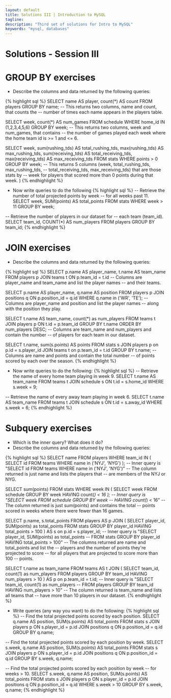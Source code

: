 ```yaml
---
layout: default
title: Solutions III | Introduction to MySQL
tagline:
description: "Third set of solutions for Intro to MySQL"
keywords: "mysql, databases"
---
```


Solutions - Session III
=======================

# GROUP BY exercises

- Describe the columns and data returned by the following queries:

{% highlight sql %}
SELECT name AS player, count(*) AS count
FROM players
GROUP BY name;
-- This returns two columns, name and count, that counts the
-- number of times each name appears in the players table.

SELECT week, count(*) AS num_games
FROM schedule
WHERE home_id IN (1,2,3,4,5,6)
GROUP BY week;
-- This returns two columns, week and num_games, that contains
-- the number of games played each week where the home team id
is >= 1 and <= 6.

SELECT week,
  sum(rushing_tds) AS total_rushing_tds,
  max(rushing_tds) AS max_rushing_tds,
  sum(receiving_tds) AS total_receiving_tds,
  max(receiving_tds) AS max_receiving_tds
FROM stats
WHERE points > 0
GROUP BY week;
-- This returns 5 columns (week, total_rushing_tds, max_rushing_tds,
-- total_receiving_tds, max_receiving_tds) that are those stats by
-- week for players that scored more than 0 points during that week.
)
{% endhighlight %}

- Now write queries to do the following
{% highlight sql %}
-- Retrieve the number of total projected points by week
-- for all weeks past 11.
SELECT week, SUM(points) AS total_points
FROM stats
WHERE week > 11
GROUP BY week;

-- Retrieve the number of players in our dataset for
-- each team (team_id).
SELECT team_id, COUNT(*) AS num_players
FROM players
GROUP BY team_id;
{% endhighlight %}

# JOIN exercises

- Describe the columns and data returned by the following queries:

{% highlight sql %}
SELECT
  p.name AS player_name,
  t.name AS team_name
FROM players p
JOIN teams t ON p.team_id = t.id
-- Columns are player_name and team_name and list the player names
-- and their teams.

SELECT
  p.name AS player_name,
  q.name AS position
FROM players p
JOIN positions q ON p.position_id = q.id
WHERE q.name in ('WR', 'TE');
-- Columns are player_name and position and list the player names
-- along with the position they play.

SELECT t.name AS team_name,
  count(*) as num_players
FROM teams t
JOIN players p ON t.id = p.team_id
GROUP BY t.name
ORDER BY num_players DESC;
-- Columns are team_name and num_players and contain the number
-- of players for each team in our dataset.

SELECT t.name, sum(s.points) AS points
FROM stats s
JOIN players p on p.id = s.player_id
JOIN teams t on p.team_id = t.id
GROUP BY t.name;
-- Columns are name and points and contain the total number
-- of points scored by each over the season.
{% endhighlight %}

- Now write queries to do the following:
{% highlight sql %}
-- Retrieve the name of every home team playing in week 9.
SELECT t.name AS team_name
FROM teams t
JOIN schedule s ON t.id = s.home_id
WHERE s.week = 9;

-- Retrieve the name of every away team playing in week 6.
SELECT t.name AS team_name
FROM teams t
JOIN schedule s ON t.id = s.away_id
WHERE s.week = 6;
{% endhighlight %}

# Subquery exercises

- Which is the inner query? What does it do?
- Describe the columns and data returned by the following queries:

{% highlight sql %}
SELECT name
FROM players WHERE team_id IN (
  SELECT id
  FROM teams
  WHERE name in ('NYJ', 'NYG')
);
-- Inner query is "SELECT id FROM teams WHERE name in ('NYJ', 'NYG')"
-- The column returned is just name and lists the players that
-- are members of the NYJ or NYG.

SELECT sum(points)
FROM stats
WHERE week IN (
  SELECT week
  FROM schedule
  GROUP BY week
  HAVING count(*) < 16
);
-- Inner query is "SELECT week FROM schedule GROUP BY week
-- HAVING count(*) < 16"
-- The column returned is just sum(points) and contains the total
-- points scored in weeks where there were fewer than 16 games.

SELECT p.name, s.total_points
FROM players AS p
JOIN (
  SELECT player_id, SUM(points) as total_points
  FROM stats
  GROUP BY player_id
  HAVING total_points > 100
) AS s on p.id = s.player_id;
-- Inner query is "SELECT player_id, SUM(points) as total_points
-- FROM stats GROUP BY player_id HAVING total_points > 100"
-- The columns returned are name and total_points and list the
-- players and the number of points they're projected to score
-- for all players that are projected to score more than 100
-- points.

SELECT t.name as team_name
FROM teams AS t
JOIN (
  SELECT team_id, count(1) as num_players
  FROM players
  GROUP BY team_id
  HAVING num_players > 10
) AS p on p.team_id = t.id;
-- Inner query is "SELECT team_id, count(1) as num_players
-- FROM players GROUP BY team_id HAVING num_players > 10"
-- The column returned is team_name and lists all teams that
-- have more than 10 players in our dataset.
{% endhighlight %}

- Write queries (any way you want) to do the following:
{% highlight sql %}
-- Find the total projected points scored by each position.
SELECT q.name AS position, SUM(s.points) AS total_points
FROM stats s
JOIN players p ON s.player_id = p.id
JOIN positions q ON p.position_id = q.id
GROUP BY q.name;

-- Find the total projected points scored by each position by week.
SELECT s.week, q.name AS position, SUM(s.points) AS total_points
FROM stats s
JOIN players p ON s.player_id = p.id
JOIN positions q ON p.position_id = q.id
GROUP BY s.week, q.name;

-- Find the total projected points scored by each position by week
-- for weeks > 10.
SELECT s.week, q.name AS position, SUM(s.points) AS total_points
FROM stats s
JOIN players p ON s.player_id = p.id
JOIN positions q ON p.position_id = q.id
WHERE s.week > 10
GROUP BY s.week, q.name;
{% endhighlight %}